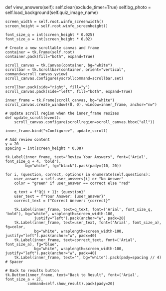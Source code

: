 def view_answers(self):
    self.clear(exclude_timer=True)
    self.bg_photo = self.load_background(self.quiz_image_name)

    screen_width = self.root.winfo_screenwidth()
    screen_height = self.root.winfo_screenheight()

    font_size_q = int(screen_height * 0.025)
    font_size_a = int(screen_height * 0.02)

    # Create a new scrollable canvas and frame
    container = tk.Frame(self.root)
    container.pack(fill="both", expand=True)

    scroll_canvas = tk.Canvas(container, bg="white")
    scrollbar = tk.Scrollbar(container, orient="vertical", command=scroll_canvas.yview)
    scroll_canvas.configure(yscrollcommand=scrollbar.set)

    scrollbar.pack(side="right", fill="y")
    scroll_canvas.pack(side="left", fill="both", expand=True)

    inner_frame = tk.Frame(scroll_canvas, bg="white")
    scroll_canvas.create_window((0, 0), window=inner_frame, anchor="nw")

    # Update scroll region when the inner_frame resizes
    def update_scroll(event):
        scroll_canvas.configure(scrollregion=scroll_canvas.bbox("all"))

    inner_frame.bind("<Configure>", update_scroll)

    # Add review content
    y = 20
    spacing = int(screen_height * 0.08)

    tk.Label(inner_frame, text="Review Your Answers", font=('Arial', font_size_q + 4, 'bold'),
             bg="white", fg="black").pack(pady=(10, 20))

    for i, (question, correct, options) in enumerate(self.questions):
        user_answer = self.user_answers[i] or "No Answer"
        color = "green" if user_answer == correct else "red"

        q_text = f"Q{i + 1}: {question}"
        user_text = f"Your Answer: {user_answer}"
        correct_text = f"Correct Answer: {correct}"

        tk.Label(inner_frame, text=q_text, font=('Arial', font_size_q, 'bold'), bg="white", wraplength=screen_width-100,
                 justify="left").pack(anchor="w", padx=20)
        tk.Label(inner_frame, text=user_text, font=('Arial', font_size_a), fg=color,
                 bg="white", wraplength=screen_width-100, justify="left").pack(anchor="w", padx=40)
        tk.Label(inner_frame, text=correct_text, font=('Arial', font_size_a), fg="blue",
                 bg="white", wraplength=screen_width-100, justify="left").pack(anchor="w", padx=40)
        tk.Label(inner_frame, text="", bg="white").pack(pady=spacing // 4)  # Spacer

    # Back to results button
    tk.Button(inner_frame, text="Back to Result", font=('Arial', font_size_a + 2),
              command=self.show_result).pack(pady=20)